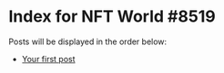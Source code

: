 # Index for NFT World #8519
Posts will be displayed in the order below:

- [Your first post](./001-first.md)

